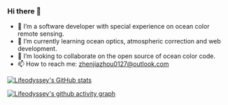 ### Hi there 👋

- 🔭 I’m a software developer with special experience on ocean color remote sensing.
- 🌱 I’m currently learning ocean optics, atmospheric correction and web development.
- 👯 I’m looking to collaborate on the open source of ocean color code.
- 📫 How to reach me: zhenjiazhou0127@outlook.com

[![Lifeodyssey's GitHub stats](https://github-readme-stats.vercel.app/api?username=lifeodyssey)](https://github.com/anuraghazra/github-readme-stats)


[![Lifeodyssey's github activity graph](https://activity-graph.herokuapp.com/graph?username=lifeodyssey&theme=github)](https://github.com/ashutosh00710/github-readme-activity-graph)


<!--
**lifeodyssey/lifeodyssey** is a ✨ _special_ ✨ repository because its `README.md` (this file) appears on your GitHub profile.

Here are some ideas to get you started:

- 🔭 I’m currently working on ocean color remote sneing
- 🌱 I’m currently learning naive bayes, biology oceanography and remote sensing 
- 👯 I’m looking to collaborate on marine science, remote sensing
- 📫 How to reach me: zhenjiazhou0127@gmail.com

-->
